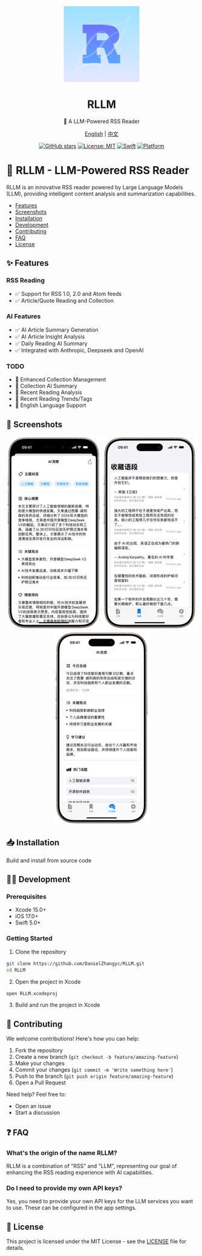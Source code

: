 <div align="center">

<img src="icon.png" alt="RLLM Icon" width="200"/>

# RLLM

🌟 A LLM-Powered RSS Reader

[English](README.md) | [中文](README_CN.md)

[![GitHub stars](https://img.shields.io/github/stars/DanielZhangyc/RLLM.svg?style=social)](https://github.com/DanielZhangyc/RLLM/stargazers)
[![License: MIT](https://img.shields.io/badge/License-MIT-yellow.svg)](https://opensource.org/licenses/MIT)
[![Swift](https://img.shields.io/badge/Swift-5.0-orange.svg)](https://swift.org)
[![Platform](https://img.shields.io/badge/platform-iOS-lightgrey.svg)](https://www.apple.com/ios/)

</div>

# 📖 RLLM - LLM-Powered RSS Reader

RLLM is an innovative RSS reader powered by Large Language Models (LLM), providing intelligent content analysis and summarization capabilities.

- [Features](#features)
- [Screenshots](#screenshots)
- [Installation](#installation)
- [Development](#development)
- [Contributing](#contributing)
- [FAQ](#faq)
- [License](#license)

<a id="features"></a>
## ✨ Features

### RSS Reading
- ✅ Support for RSS 1.0, 2.0 and Atom feeds
- ✅ Article/Quote Reading and Collection

### AI Features
- ✅ AI Article Summary Generation
- ✅ AI Article Insight Analysis
- ✅ Daily Reading AI Summary
- ✅ Integrated with Anthropic, Deepseek and OpenAI

### TODO
- 📝 Enhanced Collection Management
- 📝 Collection AI Summary
- 📝 Recent Reading Analysis
- 📝 Recent Reading Trends/Tags
- 📝 English Language Support

<a id="screenshots"></a>
## 📱 Screenshots

<div align="center">
<img src="https://github.com/DanielZhangyc/RLLM/blob/main/Screenshots/1.PNG?raw=true" alt="AI Insights" width="250"/>
<img src="https://github.com/DanielZhangyc/RLLM/blob/main/Screenshots/2.PNG?raw=true" alt="Quote Collection" width="250"/>
<img src="https://github.com/DanielZhangyc/RLLM/blob/main/Screenshots/3.PNG?raw=true" alt="Daily Summary" width="250"/>
</div>

<a id="installation"></a>
## 📥 Installation

Build and install from source code

<a id="development"></a>
## 👨‍💻 Development

### Prerequisites

- Xcode 15.0+
- iOS 17.0+
- Swift 5.0+

### Getting Started

1. Clone the repository
```bash
git clone https://github.com/DanielZhangyc/RLLM.git
cd RLLM
```

2. Open the project in Xcode
```bash
open RLLM.xcodeproj
```

3. Build and run the project in Xcode

<a id="contributing"></a>
## 🤝 Contributing

We welcome contributions! Here's how you can help:

1. Fork the repository
2. Create a new branch (`git checkout -b feature/amazing-feature`)
3. Make your changes
4. Commit your changes (`git commit -m 'Write something here'`)
5. Push to the branch (`git push origin feature/amazing-feature`)
6. Open a Pull Request

Need help? Feel free to:
- Open an issue
- Start a discussion

<a id="faq"></a>
## ❓ FAQ

### What's the origin of the name RLLM?
RLLM is a combination of "RSS" and "LLM", representing our goal of enhancing the RSS reading experience with AI capabilities.

### Do I need to provide my own API keys?
Yes, you need to provide your own API keys for the LLM services you want to use. These can be configured in the app settings.

<a id="license"></a>
## 📄 License

This project is licensed under the MIT License - see the [LICENSE](LICENSE) file for details.

